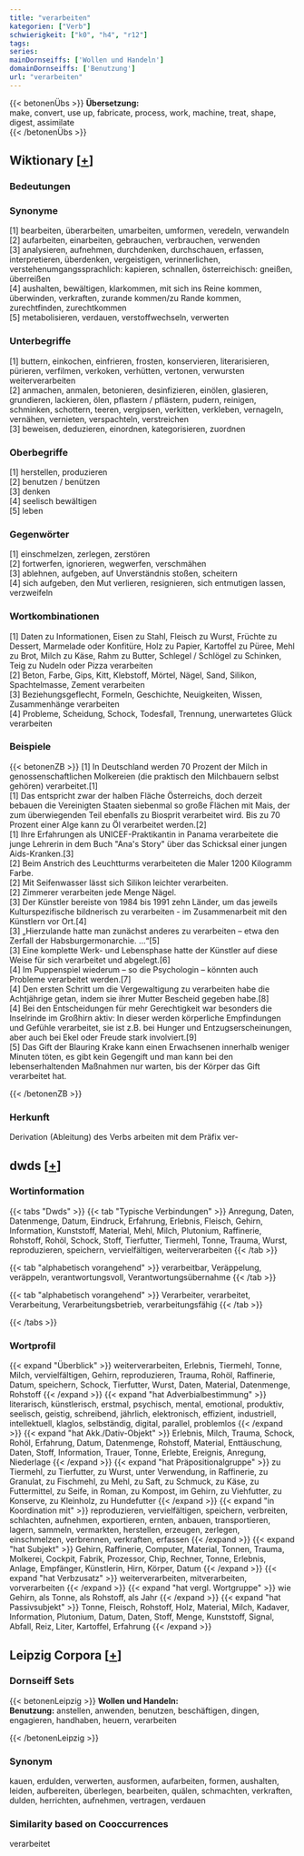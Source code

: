 ```yaml
---
title: "verarbeiten"
kategorien: ["Verb"]
schwierigkeit: ["k0", "h4", "r12"]
tags:
series:
mainDornseiffs: ['Wollen und Handeln']
domainDornseiffs: ['Benutzung']
url: "verarbeiten"
---
```


{{< betonenÜbs >}}
**Übersetzung:**  
make, convert, use up, fabricate, process, work, machine, treat, shape, digest, assimilate  
{{< /betonenÜbs >}}

## Wiktionary [[+](https://de.wiktionary.org/wiki/verarbeiten)]

### Bedeutungen

### Synonyme
[1] bearbeiten, überarbeiten, umarbeiten, umformen, veredeln, verwandeln  
[2] aufarbeiten, einarbeiten, gebrauchen, verbrauchen, verwenden  
[3] analysieren, aufnehmen, durchdenken, durchschauen, erfassen, interpretieren, überdenken, vergeistigen, verinnerlichen, verstehenumgangssprachlich: kapieren, schnallen, österreichisch: gneißen, überreißen  
[4] aushalten, bewältigen, klarkommen, mit sich ins Reine kommen, überwinden, verkraften, zurande kommen/zu Rande kommen, zurechtfinden, zurechtkommen  
[5] metabolisieren, verdauen, verstoffwechseln, verwerten  

### Unterbegriffe
[1] buttern, einkochen, einfrieren, frosten, konservieren, literarisieren, pürieren, verfilmen, verkoken, verhütten, vertonen, verwursten  
weiterverarbeiten  
[2] anmachen, anmalen, betonieren, desinfizieren, einölen, glasieren, grundieren, lackieren, ölen, pflastern / pflästern, pudern, reinigen, schminken, schottern, teeren, vergipsen, verkitten, verkleben, vernageln, vernähen, vernieten, verspachteln, verstreichen  
[3] beweisen, deduzieren, einordnen, kategorisieren, zuordnen  

### Oberbegriffe
[1] herstellen, produzieren  
[2] benutzen / benützen  
[3] denken  
[4] seelisch bewältigen  
[5] leben  

### Gegenwörter
[1] einschmelzen, zerlegen, zerstören  
[2] fortwerfen, ignorieren, wegwerfen, verschmähen  
[3] ablehnen, aufgeben, auf Unverständnis stoßen, scheitern  
[4] sich aufgeben, den Mut verlieren, resignieren, sich entmutigen lassen, verzweifeln  

### Wortkombinationen
[1] Daten zu Informationen, Eisen zu Stahl, Fleisch zu Wurst, Früchte zu Dessert, Marmelade oder Konfitüre, Holz zu Papier, Kartoffel zu Püree, Mehl zu Brot, Milch zu Käse, Rahm zu Butter, Schlegel / Schlögel zu Schinken, Teig zu Nudeln oder Pizza verarbeiten  
[2] Beton, Farbe, Gips, Kitt, Klebstoff, Mörtel, Nägel, Sand, Silikon, Spachtelmasse, Zement verarbeiten  
[3] Beziehungsgeflecht, Formeln, Geschichte, Neuigkeiten, Wissen, Zusammenhänge verarbeiten  
[4] Probleme, Scheidung, Schock, Todesfall, Trennung, unerwartetes Glück verarbeiten  

### Beispiele
{{< betonenZB >}}
[1] In Deutschland werden 70 Prozent der Milch in genossenschaftlichen Molkereien (die praktisch den Milchbauern selbst gehören) verarbeitet.[1]  
[1] Das entspricht zwar der halben Fläche Österreichs, doch derzeit bebauen die Vereinigten Staaten siebenmal so große Flächen mit Mais, der zum überwiegenden Teil ebenfalls zu Biosprit verarbeitet wird. Bis zu 70 Prozent einer Alge kann zu Öl verarbeitet werden.[2]  
[1] Ihre Erfahrungen als UNICEF-Praktikantin in Panama verarbeitete die junge Lehrerin in dem Buch "Ana's Story" über das Schicksal einer jungen Aids-Kranken.[3]  
[2] Beim Anstrich des Leuchtturms verarbeiteten die Maler 1200 Kilogramm Farbe.  
[2] Mit Seifenwasser lässt sich Silikon leichter verarbeiten.  
[2] Zimmerer verarbeiten jede Menge Nägel.  
[3] Der Künstler bereiste von 1984 bis 1991 zehn Länder, um das jeweils Kulturspezifische bildnerisch zu verarbeiten - im Zusammenarbeit mit den Künstlern vor Ort.[4]  
[3] „Hierzulande hatte man zunächst anderes zu verarbeiten – etwa den Zerfall der Habsburgermonarchie. …“[5]  
[3] Eine komplette Werk- und Lebensphase hatte der Künstler auf diese Weise für sich verarbeitet und abgelegt.[6]  
[4] Im Puppenspiel wiederum – so die Psychologin – könnten auch Probleme verarbeitet werden.[7]  
[4] Den ersten Schritt um die Vergewaltigung zu verarbeiten habe die Achtjährige getan, indem sie ihrer Mutter Bescheid gegeben habe.[8]  
[4] Bei den Entscheidungen für mehr Gerechtigkeit war besonders die Inselrinde im Großhirn aktiv: In dieser werden körperliche Empfindungen und Gefühle verarbeitet, sie ist z.B. bei Hunger und Entzugserscheinungen, aber auch bei Ekel oder Freude stark involviert.[9]  
[5] Das Gift der Blauring Krake kann einen Erwachsenen innerhalb weniger Minuten töten, es gibt kein Gegengift und man kann bei den lebenserhaltenden Maßnahmen nur warten, bis der Körper das Gift verarbeitet hat.  

{{< /betonenZB >}}
### Herkunft
Derivation (Ableitung) des Verbs arbeiten mit dem Präfix ver-  



## dwds [[+](https://www.dwds.de/wb/verarbeiten)]

### Wortinformation
{{< tabs "Dwds" >}}
{{< tab "Typische Verbindungen" >}}
Anregung, Daten, Datenmenge, Datum, Eindruck, Erfahrung, Erlebnis, Fleisch, Gehirn, Information, Kunststoff, Material, Mehl, Milch, Plutonium, Raffinerie, Rohstoff, Rohöl, Schock, Stoff, Tierfutter, Tiermehl, Tonne, Trauma, Wurst, reproduzieren, speichern, vervielfältigen, weiterverarbeiten
{{< /tab >}}

{{< tab "alphabetisch vorangehend" >}}
verarbeitbar, Veräppelung, veräppeln, verantwortungsvoll, Verantwortungsübernahme
{{< /tab >}}

{{< tab "alphabetisch vorangehend" >}}
Verarbeiter, verarbeitet, Verarbeitung, Verarbeitungsbetrieb, verarbeitungsfähig
{{< /tab >}}

{{< /tabs >}}

### Wortprofil
{{< expand "Überblick" >}} weiterverarbeiten, Erlebnis, Tiermehl, Tonne, Milch, vervielfältigen, Gehirn, reproduzieren, Trauma, Rohöl, Raffinerie, Datum, speichern, Schock, Tierfutter, Wurst, Daten, Material, Datenmenge, Rohstoff {{< /expand >}}
{{< expand "hat Adverbialbestimmung" >}} literarisch, künstlerisch, erstmal, psychisch, mental, emotional, produktiv, seelisch, geistig, schreibend, jährlich, elektronisch, effizient, industriell, intellektuell, klaglos, selbständig, digital, parallel, problemlos {{< /expand >}}
{{< expand "hat Akk./Dativ-Objekt" >}} Erlebnis, Milch, Trauma, Schock, Rohöl, Erfahrung, Datum, Datenmenge, Rohstoff, Material, Enttäuschung, Daten, Stoff, Information, Trauer, Tonne, Erlebte, Ereignis, Anregung, Niederlage {{< /expand >}}
{{< expand "hat Präpositionalgruppe" >}} zu Tiermehl, zu Tierfutter, zu Wurst, unter Verwendung, in Raffinerie, zu Granulat, zu Fischmehl, zu Mehl, zu Saft, zu Schmuck, zu Käse, zu Futtermittel, zu Seife, in Roman, zu Kompost, im Gehirn, zu Viehfutter, zu Konserve, zu Kleinholz, zu Hundefutter {{< /expand >}}
{{< expand "in Koordination mit" >}} reproduzieren, vervielfältigen, speichern, verbreiten, schlachten, aufnehmen, exportieren, ernten, anbauen, transportieren, lagern, sammeln, vermarkten, herstellen, erzeugen, zerlegen, einschmelzen, verbrennen, verkraften, erfassen {{< /expand >}}
{{< expand "hat Subjekt" >}} Gehirn, Raffinerie, Computer, Material, Tonnen, Trauma, Molkerei, Cockpit, Fabrik, Prozessor, Chip, Rechner, Tonne, Erlebnis, Anlage, Empfänger, Künstlerin, Hirn, Körper, Datum {{< /expand >}}
{{< expand "hat Verbzusatz" >}} weiterverarbeiten, mitverarbeiten, vorverarbeiten {{< /expand >}}
{{< expand "hat vergl. Wortgruppe" >}} wie Gehirn, als Tonne, als Rohstoff, als Jahr {{< /expand >}}
{{< expand "hat Passivsubjekt" >}} Tonne, Fleisch, Rohstoff, Holz, Material, Milch, Kadaver, Information, Plutonium, Datum, Daten, Stoff, Menge, Kunststoff, Signal, Abfall, Reiz, Liter, Kartoffel, Erfahrung {{< /expand >}}

## Leipzig Corpora [[+](https://corpora.uni-leipzig.de/en/res?word=verarbeiten&corpusId=deu_newscrawl-public_2018)]

### Dornseiff Sets
{{< betonenLeipzig >}}
**Wollen und Handeln:**  
**Benutzung:** anstellen, anwenden, benutzen, beschäftigen, dingen, engagieren, handhaben, heuern, verarbeiten  

{{< /betonenLeipzig >}}

### Synonym
kauen, erdulden, verwerten, ausformen, aufarbeiten, formen, aushalten, leiden, aufbereiten, überlegen, bearbeiten, quälen, schmachten, verkraften, dulden, herrichten, aufnehmen, vertragen, verdauen


### Similarity based on Cooccurrences
verarbeitet

